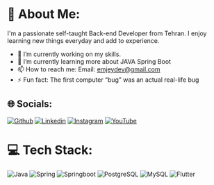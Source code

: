 <!--![](https://arturssmirnovs.github.io/github-profile-readme-generator/images/banner.png)-->
# 💫 About Me:
I'm a passionate self-taught Back-end Developer from Tehran. I enjoy learning new things everyday and add to experience.

- 🔭 I’m currently working on my skills. 
- 🌱 I’m currently learning more about JAVA Spring Boot 
- 📫 How to reach me: Email: emjeydev@gmail.com 
- ⚡ Fun fact: The first computer “bug” was an actual real-life bug 


## 🌐 Socials:

[![Github](https://img.shields.io/badge/-GitHub-000?style=flat-square&logo=github)](https://github.com/emjeydev) 
[![Linkedin](https://img.shields.io/badge/LinkedIn-0077B5?logo=linkedin&logoColor=white)](https://www.linkedin.com/in/emjeydev) 
[![Instagram](https://img.shields.io/badge/Instagram-%23E4405F.svg?logo=Instagram&logoColor=white)](https://instagram.com/emjeydev) 
[![YouTube](https://img.shields.io/badge/YouTube-%23FF0000.svg?logo=YouTube&logoColor=white)](https://www.youtube.com/@emjeydev ) 
 

# 💻 Tech Stack:

![Java](https://img.shields.io/badge/Java-ED8B00?style=for-the-badge&logo=openjdk&logoColor=white) 
![Spring](https://img.shields.io/badge/Spring-6DB33F?style=for-the-badge&logo=spring&logoColor=white) 
![Springboot](https://img.shields.io/badge/SpringBoot-6DB33F?style=flat-square&logo=Spring&logoColor=white) 
![PostgreSQL](https://img.shields.io/badge/PostgreSQL-316192?style=for-the-badge&logo=postgresql&logoColor=white) 
![MySQL](https://img.shields.io/badge/MySQL-00000F?style=for-the-badge&logo=mysql&logoColor=white) 
![Flutter](https://img.shields.io/badge/Flutter-02569B?style=for-the-badge&logo=flutter&logoColor=white) 



<!--
[![Top Langs](https://github-readme-stats.vercel.app/api/top-langs/?username=emjeydev)](https://github.com/anuraghazra/github-readme-stats)
-->
